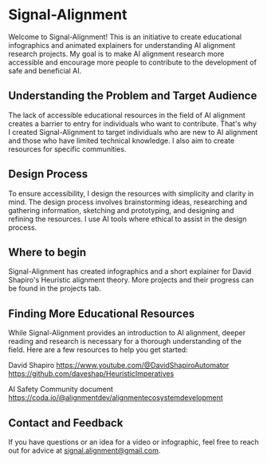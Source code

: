 # Signal-Alignment
Welcome to Signal-Alignment! This is an initiative to create educational infographics and animated explainers for understanding AI alignment research projects. My goal is to make AI alignment research more accessible and encourage more people to contribute to the development of safe and beneficial AI.

## Understanding the Problem and Target Audience
The lack of accessible educational resources in the field of AI alignment creates a barrier to entry for individuals who want to contribute. That's why I created Signal-Alignment to target individuals who are new to AI alignment and those who have limited technical knowledge. I also aim to create resources for specific communities.

## Design Process
To ensure accessibility, I design the resources with simplicity and clarity in mind. The design process involves brainstorming ideas, researching and gathering information, sketching and prototyping, and designing and refining the resources. I use AI tools where ethical to assist in the design process.

## Where to begin
Signal-Alignment has created infographics and a short explainer for David Shapiro's Heuristic alignment theory. More projects and their progress can be found in the projects tab.

## Finding More Educational Resources
While Signal-Alignment provides an introduction to AI alignment, deeper reading and research is necessary for a thorough understanding of the field. Here are a few resources to help you get started:

David Shapiro
https://www.youtube.com/@DavidShapiroAutomator
https://github.com/daveshap/HeuristicImperatives

AI Safety Community document
https://coda.io/@alignmentdev/alignmentecosystemdevelopment


## Contact and Feedback
If you have questions or an idea for a video or infographic, feel free to reach out for advice at signal.alignment@gmail.com.
